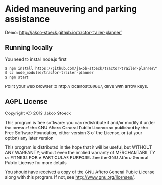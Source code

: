 # Aided maneuvering and parking assistance

Demo: http://jakob-stoeck.github.io/tractor-trailer-planner/

## Running locally

You need to install node.js first.

```bash
$ npm install https://github.com/jakob-stoeck/tractor-trailer-planner/tarball/master
$ cd node_modules/tractor-trailer-planner
$ npm start
```

Point your web browser to http://localhost:8080/, drive with arrow keys.

## AGPL License

Copyright (C) 2013  Jakob Stoeck

This program is free software: you can redistribute it and/or modify
it under the terms of the GNU Affero General Public License as
published by the Free Software Foundation, either version 3 of the
License, or (at your option) any later version.

This program is distributed in the hope that it will be useful,
but WITHOUT ANY WARRANTY; without even the implied warranty of
MERCHANTABILITY or FITNESS FOR A PARTICULAR PURPOSE.  See the
GNU Affero General Public License for more details.

You should have received a copy of the GNU Affero General Public License
along with this program.  If not, see <http://www.gnu.org/licenses/>.
